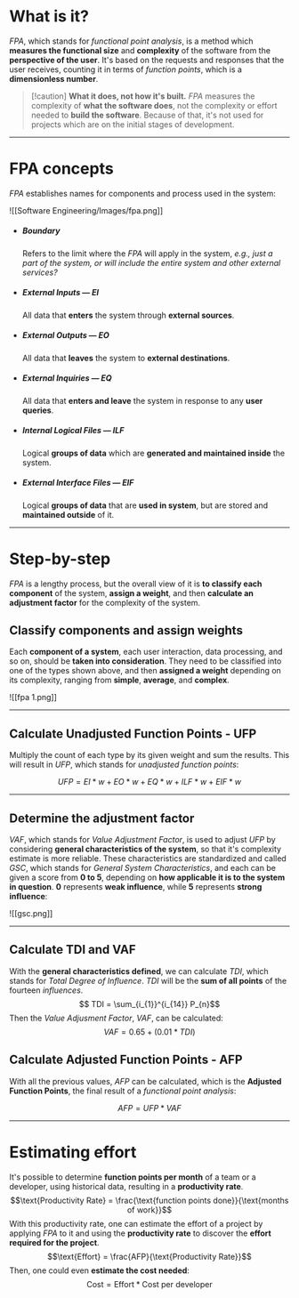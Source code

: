 # What is it?

*FPA*, which stands for *functional point analysis*, is a method which **measures the functional size** and **complexity** of the software from the **perspective of the user**. It's based on the requests and responses that the user receives, counting it in terms of *function points*, which is a **dimensionless number**.

>[!caution]  **What it does, not how it's built.**
> *FPA* measures the complexity of **what the software does**, not the complexity or effort needed to **build the software**. Because of that, it's not used for projects which are on the initial stages of development.

___
# FPA concepts

*FPA* establishes names for components and process used in the system:

![[Software Engineering/Images/fpa.png]]

- ##### Boundary
	Refers to the limit where the *FPA* will apply in the system, *e.g., just a part of the system, or will include the entire system and other external services?*

- ##### External Inputs — EI
	All data that **enters** the system through **external sources**.

- ##### External Outputs — EO
	All data that **leaves** the system to **external destinations**.

- ##### External Inquiries — EQ
	All data that **enters and leave** the system in response to any **user queries**.

- ##### Internal Logical Files — ILF
	Logical **groups of data** which are **generated and maintained inside** the system.

- ##### External Interface Files — EIF
	Logical **groups of data** that are **used in system**, but are stored and **maintained outside** of it.
___
# Step-by-step

*FPA* is a lengthy process, but the overall view of it is **to classify each component** of the system, **assign a weight**, and then **calculate an adjustment factor** for the complexity of the system.

## Classify components and assign weights

Each **component of a system**, each user interaction, data processing, and so on, should be **taken into consideration**. 
They need to be classified into one of the types shown above, and then **assigned a weight** depending on its complexity, ranging from **simple**, **average**, and **complex**.

![[fpa 1.png]]
___
## Calculate Unadjusted Function Points - UFP

Multiply the count of each type by its given weight and sum the results. This will result in *UFP*, which stands for *unadjusted function points*:

$$
UFP = EI*w + EO*w + EQ*w + ILF*w + EIF*w
$$
___
## Determine the adjustment factor

*VAF*, which stands for *Value Adjustment Factor*, is used to adjust *UFP* by considering **general characteristics of the system**, so that it's complexity estimate is more reliable.
These characteristics are standardized and called *GSC*, which stands for *General System Characteristics*, and each can be given a score from **0 to 5**, depending on **how applicable it is to the system in question**. **0** represents **weak influence**, while **5** represents **strong influence**:

![[gsc.png]]
___
## Calculate TDI and VAF

With the **general characteristics defined**, we can calculate *TDI*, which stands for *Total Degree of Influence*. *TDI* will be the **sum of all points** of the fourteen *influences*.
$$ TDI = \sum_{i_{1}}^{i_{14}} P_{n}$$
Then the *Value Adjusment Factor*, *VAF*, can be calculated:
$$VAF = 0.65 + (0.01 * TDI)$$
## Calculate Adjusted Function Points - AFP

With all the previous values, *AFP* can be calculated, which is the **Adjusted Function Points**, the final result of a *functional point analysis*:

$$ AFP = UFP * VAF$$
___
# Estimating effort

It's possible to determine **function points per month** of a team or a developer, using historical data, resulting in a **productivity rate**. 
$$\text{Productivity Rate} = \frac{\text{function points done}}{\text{months of work}}$$
With this productivity rate, one can estimate the effort of a project by applying *FPA* to it and using the **productivity rate** to discover the **effort required for the project**.
$$\text{Effort} = \frac{AFP}{\text{Productivity Rate}}$$
Then, one could even **estimate the cost needed**:
$$
\text{Cost} = \text{Effort}* \text{Cost per developer}
$$
